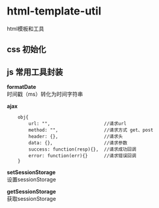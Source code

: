 # html-template-util
html模板和工具

## css 初始化

## js 常用工具封装
**formatDate**  
时间戳（ms）转化为时间字符串

**ajax**
```
	obj{
		url: "",					//请求url
		method: "",					//请求方式 get、post
		header: {},					//请求头
		data: {},					//请求参数
		success: function(resp){},	//请求成功回调
		error: function(err){}		//请求错误回调
	}
```

**setSessionStorage**  
设置sessionStorage

**getSessionStorage**  
获取sessionStorage